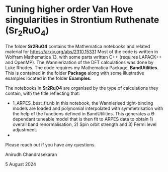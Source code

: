 # Tuning higher order Van Hove singularities in Strontium Ruthenate (Sr<sub>2</sub>RuO<sub>4</sub>)
The folder **Sr2RuO4** contains the Mathematica notebooks and related material for https://arxiv.org/abs/2310.15331
Most of the code is written in Wolfram Mathematica 13, with some parts written C++ (requires LAPACK++ and OpenMP).
The Wannierization of the DFT calculations was done by Luke Rhodes. The code requires my Mathematica Package, **BandUtilities**. This is contained in the folder **Package** along with some illustrative examples located in the folder **Examples**. 

The notebooks in **Sr2RuO4** are organised by the type of calculations they contain, with the title reflecting that:
- 1_ARPES_best_fit.nb
In this notebook, the Wannierised tight-binding models are loaded and polynomial interpolated with symmetrisation with the help of the functions defined in BandUtilities. This generates a ϴ dependant tuneable model that is then fit to ARPES data to obtain 1) overall band renormalisation, 2) Spin orbit strength and 3) Fermi level adjustment.
- 
Please reach out if you have any questions.

Anirudh Chandrasekaran

5 August 2024
